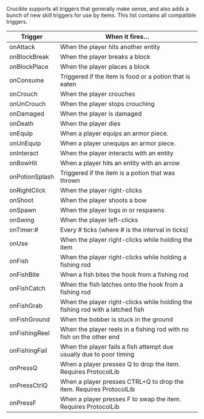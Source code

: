 Crucible supports all triggers that generally make sense, and also adds a bunch of new skill triggers for use by items. This list contains all compatible triggers.

| Trigger        | When it fires…                                                                 |
|----------------|--------------------------------------------------------------------------------|
| onAttack       | When the player hits another entity                                            |
| onBlockBreak   | When the player breaks a block                                                 |
| onBlockPlace   | When the player places a block                                                 |
| onConsume      | Triggered if the item is food or a potion that is eaten                        |
| onCrouch       | When the player crouches                                                       |
| onUnCrouch     | When the player stops crouching                                                |
| onDamaged      | When the player is damaged                                                     |
| onDeath        | When the player dies                                                           |
| onEquip        | When a player equips an armor piece.                                           |
| onUnEquip      | When a player unequips an armor piece.                                         |
| onInteract     | When the player interacts with an entity                                       |
| onBowHit       | When a player hits an entity with an arrow                                     |
| onPotionSplash | Triggered if the item is a potion that was thrown                              |
| onRightClick   | When the player right-clicks                                                   |
| onShoot        | When the player shoots a bow                                                   |
| onSpawn        | When the player logs in or respawns                                            |
| onSwing        | When the player left-clicks                                                    |
| onTimer:#      | Every # ticks (where # is the interval in ticks)                               |
| onUse          | When the player right-clicks while holding the item                            |
| onFish         | When the player right-clicks while holding a fishing rod                       |
| onFishBite     | When a fish bites the hook from a fishing rod                                  |
| onFishCatch    | When the fish latches onto the hook from a fishing rod                         |
| onFishGrab     | When the player right-clicks while holding the fishing rod with a latched fish |
| onFishGround   | When the bobber is stuck in the ground                                         |
| onFishingReel  | When the player reels in a fishing rod with no fish on the other end           |
| onFishingFail  | When the player fails a fish attempt due usually due to poor timing            |
| onPressQ       | When a player presses Q to drop the item. Requires ProtocolLib                 |
| onPressCtrlQ   | When a player presses CTRL+Q to drop the item. Requires ProtocolLib            |
| onPressF       | When a player presses F to swap the item. Requires ProtocolLib                 |